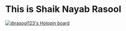 # This is Shaik Nayab Rasool
[![@rasool123's Holopin board](https://holopin.me/rasool123)](https://holopin.io/@rasool123)
